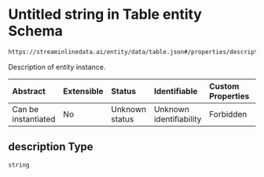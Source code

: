 # Untitled string in Table entity Schema

```txt
https://streaminlinedata.ai/entity/data/table.json#/properties/description
```

Description of entity instance.

| Abstract            | Extensible | Status         | Identifiable            | Custom Properties | Additional Properties | Access Restrictions | Defined In                                                                          |
| :------------------ | :--------- | :------------- | :---------------------- | :---------------- | :-------------------- | :------------------ | :---------------------------------------------------------------------------------- |
| Can be instantiated | No         | Unknown status | Unknown identifiability | Forbidden         | Allowed               | none                | [createTable.json*](../out/schema/api/data/createTable.json "open original schema") |

## description Type

`string`
